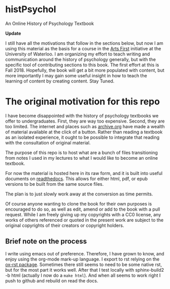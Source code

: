 # histPsychol
An Online History of Psychology Textbook

**Update** 

I still have all the motivations that follow in the sections below, but now I am using this material as the basis for a course in the [Arts First](https://uwaterloo.ca/arts-first/about) initiative at the University of Waterloo. I am organizing my effort to teach writing and communication around the history of psychology generally, but with the specific tool of contributing sections to this book. The first effort at this is Fall 2018. Hopefully, the book will get a bit more populated with content, but more importantly I may gain some useful insight in how to teach the learning of content by creating content. Stay Tuned.


# The original motivation for this repo

I have become disappointed with the history of psychology textbooks we offer to undergraduates. First, they are way too expensive. Second, they are too limited. The internet and places such as [archive.org](http://archive.org) have made a wealth of material available at the click of a button. Rather than reading a textbook as an isolated experience, it ought to be possible to integrate that reading with the consultation of original material.

The purpose of this repo is to host what are a bunch of files transitioning from notes I used in my lectures to what I would like to become an online textbook.

For now the material is hosted here in its raw form, and it is built into useful documents on [readthedocs](http://history-of-psychology.readthedocs.org/en/latest/). This allows for either html, pdf, or epub versions to be built from the same source files. 

The plan is to just slowly work away at the conversion as time permits.

Of course anyone wanting to clone the book for their own purposes is encouraged to do so, as well as edit, amend or add to the book with a pull request. While I am freely giving up my copyrights with a CC0 license, any works of others referenced or quoted in the present work are subject to the original copyrights of their creators or copyright holders. 

## Brief note on the process

I write using emacs out of preference. Therefore, I have grown to know, and enjoy using the org-mode mark-up language. I  export to rst relying on the [ox-rst package](https://github.com/masayuko/ox-rst). Sometimes there still seems to need to be some native rst, but for the most part it works well. After that I test locally with sphinx-build2 -b html <source> <destination> (actually I now do a `make html`). And when all seems to work right I push to github and rebuild on read the docs.
